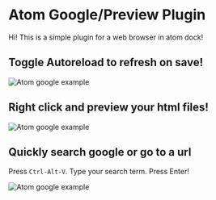 # Atom Google/Preview Plugin

Hi! This is a simple plugin for a web browser in atom dock!

## Toggle Autoreload to refresh on save!
![Atom google example](https://github.com/sean-codes/atom-browser/raw/master/example_reload.gif)

## Right click and preview your html files!

![Atom google example](https://github.com/sean-codes/atom-browser/raw/master/example_preview.gif?v=2)

## Quickly search google or go to a url

Press `Ctrl-Alt-V`. Type your search term. Press Enter!

![Atom google example](https://github.com/sean-codes/atom-browser/raw/master/example_search.gif)

